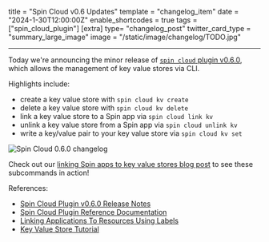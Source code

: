title = "Spin Cloud v0.6 Updates"
template = "changelog_item"
date = "2024-1-30T12:00:00Z"
enable_shortcodes = true
tags = ["spin_cloud_plugin"]
[extra]
type= "changelog_post"
twitter_card_type = "summary_large_image" 
image = "/static/image/changelog/TODO.jpg" 

---

Today we're announcing the minor release of [`spin cloud` plugin v0.6.0](https://github.com/fermyon/cloud-plugin), which allows the management of key value stores via CLI. 

Highlights include:

* create a key value store with `spin cloud kv create`
* delete a key value store with `spin cloud kv delete`
* link a key value store to a Spin app via `spin cloud link kv`
* unlink a key value store from a Spin app via `spin cloud unlink kv`
* write a key/value pair to your key value store via `spin cloud kv set`

<img src="/static/image/changelog/TODO" alt="Spin Cloud 0.6.0 changelog">

Check out our [linking Spin apps to key value stores blog post](TODO) to see these subcommands in action! 

<!-- break -->

References:

- [Spin Cloud Plugin v0.6.0 Release Notes](https://github.com/fermyon/cloud-plugin/releases/tag/v0.6.0)
- [Spin Cloud Plugin Reference Documentation](/cloud/cloud-command-reference)
- [Linking Applications To Resources Using Labels](/cloud/linking-applications-to-resources-using-labels)
- [Key Value Store Tutorial](/cloud/kv-cloud-tutorial.md) 
